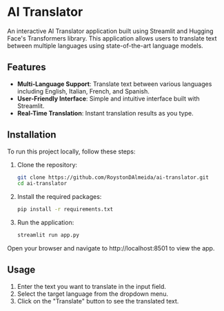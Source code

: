 # AI Translator

An interactive AI Translator application built using Streamlit and Hugging Face's Transformers library. This application allows users to translate text between multiple languages using state-of-the-art language models.

## Features

- **Multi-Language Support**: Translate text between various languages including English, Italian, French, and Spanish.
- **User-Friendly Interface**: Simple and intuitive interface built with Streamlit.
- **Real-Time Translation**: Instant translation results as you type.

## Installation

To run this project locally, follow these steps:

1. Clone the repository:
   ```bash
   git clone https://github.com/RoystonDAlmeida/ai-translator.git
   cd ai-translator
   
2. Install the required packages:
   ```bash
   pip install -r requirements.txt
   
3. Run the application:
   ```bash
   streamlit run app.py
   
Open your browser and navigate to http://localhost:8501 to view the app.

## Usage

1. Enter the text you want to translate in the input field.
2. Select the target language from the dropdown menu.
3. Click on the "Translate" button to see the translated text.
